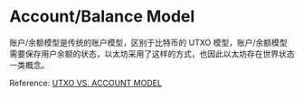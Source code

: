 # Account/Balance Model

账户/余额模型是传统的账户模型，区别于比特币的 UTXO 模型，账户/余额模型需要保存用户余额的状态，以太坊采用了这样的方式，也因此以太坊存在世界状态一类概念。

Reference: [UTXO VS. ACCOUNT MODEL](https://academy.horizen.io/technology/expert/utxo-vs-account-model/)
